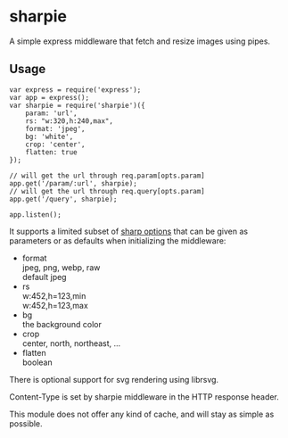 sharpie
=======

A simple express middleware that fetch and resize images using pipes.

Usage
-----

```
var express = require('express');
var app = express();
var sharpie = require('sharpie')({
	param: 'url',
	rs: "w:320,h:240,max",
	format: 'jpeg',
	bg: 'white',
	crop: 'center',
	flatten: true
});

// will get the url through req.param[opts.param]
app.get('/param/:url', sharpie);
// will get the url through req.query[opts.param]
app.get('/query', sharpie);

app.listen();
```

It supports a limited subset of [sharp options](http://sharp.dimens.io)
that can be given as parameters or as defaults when initializing
the middleware:

* format  
  jpeg, png, webp, raw  
  default jpeg
* rs  
  w:452,h=123,min  
  w:452,h=123,max
* bg  
  the background color
* crop  
  center, north, northeast, ...
* flatten  
  boolean

There is optional support for svg rendering using librsvg.

Content-Type is set by sharpie middleware in the HTTP response header.

This module does not offer any kind of cache, and will stay as simple as
possible.

